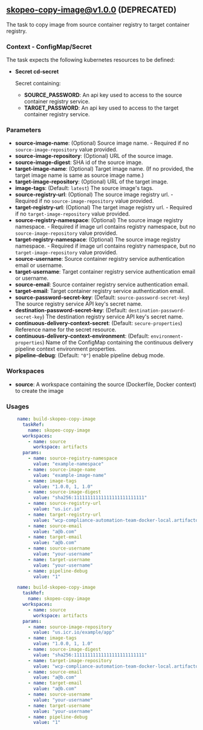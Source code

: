 ## skopeo-copy-image@v1.0.0 (DEPRECATED)

The task to copy image from source container registry to target container registry.

### Context - ConfigMap/Secret

  The task expects the following kubernetes resources to be defined:

* **Secret cd-secret**

  Secret containing:
  * **SOURCE_PASSWORD**: An api key used to access to the source container registry service.
  * **TARGET_PASSWORD**: An api key used to access to the target container registry service.

### Parameters

* **source-image-name**: (Optional) Source image name. - Required if no `source-image-repository` value provided.
* **source-image-repository**: (Optional) URL of the source image.
* **source-image-digest**: SHA id of the source image.
* **target-image-name**: (Optional) Target image name. (If no provided, the target image name is same as source image name.)
* **target-image-repository**: (Optional) URL of the target image.
* **image-tags**: (Default: `latest`) The source image's tags.
* **source-registry-url**: (Optional) The source image registry url. - Required if no `source-image-repository` value provided.
* **target-registry-url**: (Optional) The target image registry url. - Required if no `target-image-repository` value provided.
* **source-registry-namespace**: (Optional) The source image registry namespace. - Required if image url contains registry namespace, but no `source-image-repository` value provided.
* **target-registry-namespace**: (Optional) The source image registry namespace. - Required if image url contains registry namespace, but no `target-image-repository` value provided.
* **source-username**: Source container registry service authentication email or username.
* **target-username**: Target container registry service authentication email or username.
* **source-email**: Source container registry service authentication email.
* **target-email**: Target container registry service authentication email.
* **source-password-secret-key**: (Default: `source-password-secret-key`) The source registry service API key's secret name.
* **destination-password-secret-key**: (Default: `destination-password-secret-key`) The destination registry service API key's secret name.
* **continuous-delivery-context-secret**: (Default: `secure-properties`) Reference name for the secret resource.
* **continuous-delivery-context-environment**: (Default: `environment-properties`) Name of the ConfigMap containing the continuous delivery pipeline context environment properties.
* **pipeline-debug**: (Default: `"0"`) enable pipeline debug mode.

### Workspaces

* **source**: A workspace containing the source (Dockerfile, Docker context) to create the image

### Usages

```yaml
    name: build-skopeo-copy-image
      taskRef:
        name: skopeo-copy-image
      workspaces:
        - name: source
          workspace: artifacts
      params:
        - name: source-registry-namespace
          value: "example-namespace"
        - name: source-image-name
          value: "example-image-name"
        - name: image-tags
          value: "1.0.0, 1, 1.0"
        - name: source-image-digest
          value: "sha256:11111111111111111111111111"
        - name: source-registry-url
          value: "us.icr.io"
        - name: target-registry-url
          value: "wcp-compliance-automation-team-docker-local.artifactory.swg-devops.com"
        - name: source-email
          value: "a@b.com"
        - name: target-email
          value: "a@b.com"
        - name: source-username
          value: "your-username"
        - name: target-username
          value: "your-username"
        - name: pipeline-debug
          value: "1"
```

```yaml
    name: build-skopeo-copy-image
      taskRef:
        name: skopeo-copy-image
      workspaces:
        - name: source
          workspace: artifacts
      params:
        - name: source-image-repository
          value: "us.icr.io/example/app"
        - name: image-tags
          value: "1.0.0, 1, 1.0"
        - name: source-image-digest
          value: "sha256:11111111111111111111111111"
        - name: target-image-repository
          value: "wcp-compliance-automation-team-docker-local.artifactory.swg-devops.com/app-image"
        - name: source-email
          value: "a@b.com"
        - name: target-email
          value: "a@b.com"
        - name: source-username
          value: "your-username"
        - name: target-username
          value: "your-username"
        - name: pipeline-debug
          value: "1"
```
